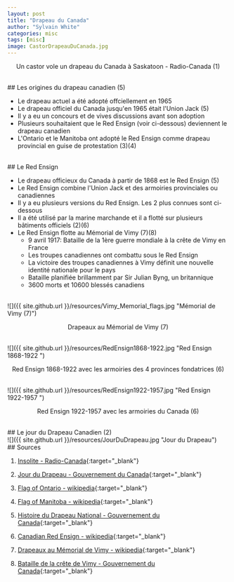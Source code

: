 ```yaml
---
layout: post
title: "Drapeau du Canada"
author: "Sylvain White"
categories: misc
tags: [misc]
image: CastorDrapeauDuCanada.jpg
---
```

<p style="text-align: center;">Un castor vole un drapeau du Canada à Saskatoon - Radio-Canada (1)</p>

<br/>
## Les origines du drapeau canadien (5)

* Le drapeau actuel a été adopté offciellement en 1965
* Le drapeau officiel du Canada jusqu'en 1965 était l'Union Jack (5)
* Il y a eu un concours et de vives discussions avant son adoption
* Plusieurs souhaitaient que le Red Ensign (voir ci-dessous) deviennent le drapeau canadien
* L'Ontario et le Manitoba ont adopté le Red Ensign comme drapeau provincial en guise de protestation (3)(4)

<br/>
## Le Red Ensign

 * Le drapeau officieux du Canada à partir de 1868 est le Red Ensign (5)
 * Le Red Ensign combine l'Union Jack et des armoiries provinciales ou canadiennes
 * Il y a eu plusieurs versions du Red Ensign. Les 2 plus connues sont ci-dessous
 * Il a été utilisé par la marine marchande et il a flotté sur plusieurs bâtiments officiels (2)(6)
 * Le Red Ensign flotte au Mémorial de Vimy (7)(8)
    * 9 avril 1917: Bataille de la 1ère guerre mondiale à la crête de Vimy en France
    * Les troupes canadiennes ont combattu sous le Red Ensign
    * La victoire des troupes canadiennes à Vimy définit une nouvelle identité nationale pour le pays
    * Bataille planifiée brillamment par Sir Julian Byng, un britannique
    * 3600 morts et 10600 blessés canadiens

<br/>
![]({{ site.github.url }}/resources/Vimy_Memorial_flags.jpg "Mémorial de Vimy (7)")

<p style="text-align: center;">Drapeaux au Mémorial de Vimy (7)</p>

<br/>
![]({{ site.github.url }}/resources/RedEnsign1868-1922.jpg "Red Ensign 1868-1922 ")

<p style="text-align: center;">Red Ensign 1868-1922 avec les armoiries des 4 provinces fondatrices (6)</p>

<br/>
![]({{ site.github.url }}/resources/RedEnsign1922-1957.jpg "Red Ensign 1922-1957 ")

<p style="text-align: center;">Red Ensign 1922-1957 avec les armoiries du Canada (6)</p>

<br/>
## Le jour du Drapeau Canadien (2)

<br/>
![]({{ site.github.url }}/resources/JourDuDrapeau.jpg "Jour du Drapeau")

<br/>
## Sources

1. [Insolite -  Radio-Canada](https://ici.radio-canada.ca/nouvelle/1803753/animaux-video-humour-symbole-national){:target="_blank"}

2. [Jour du Drapeau - Gouvernement du Canada](https://www.canada.ca/fr/services-publics-approvisionnement/services/infrastructure-immeubles/cite-parlementaire/multimedia/jour-drapeau.html){:target="_blank"}

3. [Flag of Ontario - wikipedia](https://en.wikipedia.org/wiki/Flag_of_Ontario){:target="_blank"}

4. [Flag of Manitoba - wikipedia](https://en.wikipedia.org/wiki/Flag_of_Manitoba){:target="_blank"}

5. [Histoire du Drapeau National - Gouvernement du Canada](https://www.canada.ca/fr/patrimoine-canadien/services/drapeau-canada-histoire.html){:target="_blank"}

6. [Canadian Red Ensign - wikipedia](https://en.wikipedia.org/wiki/Canadian_Red_Ensign){:target="_blank"}

7. [Drapeaux au Mémorial de Vimy - wikipedia](https://en.m.wikipedia.org/wiki/File:Vimy_Memorial_flags.JPG){:target="_blank"}

8. [Bataille de la crête de Vimy - Gouvernement du Canada](https://www.veterans.gc.ca/fra/remembrance/wars-and-conflicts/first-world-war/battle-of-vimy-ridge){:target="_blank"}

